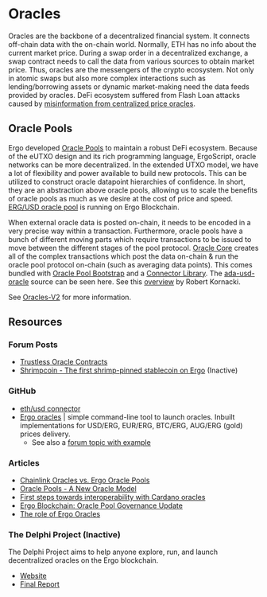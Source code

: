 # Oracles

Oracles are the backbone of a decentralized financial system. It connects off-chain data with the on-chain world. Normally, ETH has no info about the current market price. During a swap order in a decentralized exchange, a swap contract needs to call the data from various sources to obtain market price. Thus, oracles are the messengers of the crypto ecosystem. Not only in atomic swaps but also more complex interactions such as lending/borrowing assets or dynamic market-making need the data feeds provided by oracles. DeFi ecosystem suffered from Flash Loan attacks caused by [misinformation from centralized price oracles](https://insights.glassnode.com/defi-attacks-flash-loans-centralized-price-oracles/).

## Oracle Pools

Ergo developed [Oracle Pools](https://ergoplatform.org/en/blog/2020-08-31-ergos-oracle-pools-and-what-they-mean-for-the-ecosystem/) to maintain a robust DeFi ecosystem. Because of the eUTXO design and its rich programming language, ErgoScript, oracle networks can be more decentralized. In the extended UTXO model, we have a lot of flexibility and power available to build new protocols. This can be utilized to construct oracle datapoint hierarchies of confidence. In short, they are an abstraction above oracle pools, allowing us to scale the benefits of oracle pools as much as we desire at the cost of price and speed. [ERG/USD oracle pool](https://explorer.ergoplatform.com/en/oracle-pools-list) is running on Ergo Blockchain.

When external oracle data is posted on-chain, it needs to be encoded in a very precise way within a transaction. Furthermore, oracle pools have a bunch of different moving parts which require transactions to be issued to move between the different stages of the pool protocol. [Oracle Core](https://github.com/ergoplatform/oracle-core) creates all of the complex transactions which post the data on-chain & run the oracle pool protocol on-chain (such as averaging data points). This comes bundled with [Oracle Pool Bootstrap](https://github.com/ergoplatform/oracle-core/tree/master/oracle-pool-bootstrap) and a [Connector Library](https://github.com/ergoplatform/oracle-core/tree/master/connectors/connector-lib). The [ada-usd-oracle](https://github.com/ergoplatform/oracle-core/blob/master/scripts/ada-usd-oracle/oracle-config.yaml) source can be seen here. 
See this [overview](https://github.com/Emurgo/Emurgo-Research/blob/master/oracles/Oracle-Pools.md) by Robert Kornacki.

See [Oracles-V2](oracles-v2.md) for more information. 


## Resources

### Forum Posts

- [Trustless Oracle Contracts](https://www.ergoforum.org/t/trustless-oracle-contracts/3793)
- [Shrimpcoin - The first shrimp-pinned stablecoin on Ergo](https://www.ergoforum.org/t/shrimpcoin-the-first-shrimp-pinned-stablecoin-on-ergo/1381) (Inactive)


### GitHub

- [eth/usd connector](https://github.com/Luivatra/oracle-core/tree/eth-connector)
- [Ergo oracles](https://github.com/sininen-taivas/ergo-oracle) | simple command-line tool to launch oracles. Inbuilt implementations for USD/ERG, EUR/ERG, BTC/ERG, AUG/ERG (gold) prices delivery. 
  - See also a [forum topic with example](https://www.ergoforum.org/t/erg-usd-oracle-on-top-of-ergo/119)



### Articles

- [Chainlink Oracles vs. Ergo Oracle Pools](https://ergoplatform.org/en/blog/2021-04-27-chainlink-oracles-vs-ergo-oracle-pools/)
- [Oracle Pools - A New Oracle Model](https://www.ergoforum.org/t/oracle-pools-a-new-oracle-model/263)
- [First steps towards interoperability with Cardano oracles](https://ergoplatform.org/en/blog/2020-11-09-first-steps-towards-interoperability-with-cardano-oracles/)
- [Ergo Blockchain: Oracle Pool Governance Update](https://curiaregiscrypto.medium.com/ergo-blockchain-oracle-pool-governance-update-d078d58571b0)
- [The role of Ergo Oracles](https://veriumfellow.medium.com/oracle-special-4e36cfa6a852)

### The Delphi Project (Inactive)

The Delphi Project aims to help anyone explore, run, and launch decentralized oracles on the Ergo blockchain. 

- [Website](https://delphiproject.org/#)
- [Final Report](https://hackmd.io/@abchris/S1dHZcwyc)

